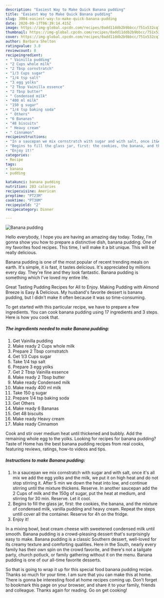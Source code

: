 ```yaml
---
description: "Easiest Way to Make Quick Banana pudding"
title: "Easiest Way to Make Quick Banana pudding"
slug: 3004-easiest-way-to-make-quick-banana-pudding
date: 2020-09-17T06:39:14.415Z
image: https://img-global.cpcdn.com/recipes/0add11ddb2b9bbcc/751x532cq70/banana-pudding-recipe-main-photo.jpg
thumbnail: https://img-global.cpcdn.com/recipes/0add11ddb2b9bbcc/751x532cq70/banana-pudding-recipe-main-photo.jpg
cover: https://img-global.cpcdn.com/recipes/0add11ddb2b9bbcc/751x532cq70/banana-pudding-recipe-main-photo.jpg
author: Barbara Shelton
ratingvalue: 3.8
reviewcount: 8
recipeingredient:
- " Vainilla pudding"
- "2 Cups whole milk"
- "2 Tbsp cornstratch"
- "1/3 Cups sugar"
- "1/4 tsp salt"
- "3 egg yolks"
- "2 Tbsp Vainilla essence"
- "2 Tbsp butter"
- " Condensed milk"
- "400 ml milk"
- "150 g sugar"
- "1/4 tsp baking soda"
- " Others"
- "6 Bananas"
- "48 biscuits"
- " Heavy cream"
- " Cinnamon"
recipeinstructions:
- "In a saucepan we mix cornstratch with sugar and with salt, once it&#39;s all mix we add the egg yolks and the milk, we put it on high heat and do not stop stirring it. After 5 min we down the heat into low, and continue stirring until the mixture thickens. Reserve. In another saucepan add the 2 Cups of milk and the 150g of sugar, put the heat at medium, and stirring for 30 min. Reserve. Let it cool."
- "Begins to fill the glass jar, first: the cookies, the banana, and the mixture of condensed milk, vanilla pudding and heavy cream. Repeat the steps untill cover all the container. Reserve for 4h on the fridge."
- "Enjoy it!"
categories:
- Recipe
tags:
- banana
- pudding

katakunci: banana pudding 
nutrition: 283 calories
recipecuisine: American
preptime: "PT23M"
cooktime: "PT30M"
recipeyield: "2"
recipecategory: Dinner

---
```



![Banana pudding](https://img-global.cpcdn.com/recipes/0add11ddb2b9bbcc/751x532cq70/banana-pudding-recipe-main-photo.jpg)

Hello everybody, I hope you are having an amazing day today. Today, I'm gonna show you how to prepare a distinctive dish, banana pudding. One of my favorites food recipes. This time, I will make it a bit unique. This will be really delicious.

Banana pudding is one of the most popular of recent trending meals on earth. It's simple, it is fast, it tastes delicious. It's appreciated by millions every day. They're fine and they look fantastic. Banana pudding is something which I've loved my entire life.

Great Tasting Pudding Recipes for All to Enjoy. Making Pudding with Almond Breeze is Easy &amp; Delicious. My husband&#39;s favorite dessert is banana pudding, but I didn&#39;t make it often because it was so time-consuming.


To get started with this particular recipe, we have to prepare a few ingredients. You can cook banana pudding using 17 ingredients and 3 steps. Here is how you cook that.

<!--inarticleads1-->

##### The ingredients needed to make Banana pudding:

1. Get  Vainilla pudding
1. Make ready 2 Cups whole milk
1. Prepare 2 Tbsp cornstratch
1. Get 1/3 Cups sugar
1. Take 1/4 tsp salt
1. Prepare 3 egg yolks
1. Get 2 Tbsp Vainilla essence
1. Make ready 2 Tbsp butter
1. Make ready  Condensed milk
1. Make ready 400 ml milk
1. Take 150 g sugar
1. Prepare 1/4 tsp baking soda
1. Get  Others
1. Make ready 6 Bananas
1. Get 48 biscuits
1. Make ready  Heavy cream
1. Make ready  Cinnamon


Cook and stir over medium heat until thickened and bubbly. Add the remaining whole egg to the yolks. Looking for recipes for banana pudding? Taste of Home has the best banana pudding recipes from real cooks, featuring reviews, ratings, how-to videos and tips. 

<!--inarticleads2-->

##### Instructions to make Banana pudding:

1. In a saucepan we mix cornstratch with sugar and with salt, once it&#39;s all mix we add the egg yolks and the milk, we put it on high heat and do not stop stirring it. After 5 min we down the heat into low, and continue stirring until the mixture thickens. Reserve. In another saucepan add the 2 Cups of milk and the 150g of sugar, put the heat at medium, and stirring for 30 min. Reserve. Let it cool.
1. Begins to fill the glass jar, first: the cookies, the banana, and the mixture of condensed milk, vanilla pudding and heavy cream. Repeat the steps untill cover all the container. Reserve for 4h on the fridge.
1. Enjoy it!


In a mixing bowl, beat cream cheese with sweetened condensed milk until smooth. Banana pudding is a crowd-pleasing dessert that&#39;s surprisingly easy to make. Banana pudding is a classic Southern dessert, well-loved for its creamy texture and comforting qualities. Here in the South, nearly every family has their own spin on the crowd favorite, and there&#39;s not a tailgate party, church potluck, or family gathering without it on the menu. Banana pudding is one of our all-time favorite desserts. 

So that is going to wrap it up for this special food banana pudding recipe. Thanks so much for your time. I am sure that you can make this at home. There is gonna be interesting food at home recipes coming up. Don't forget to bookmark this page on your browser, and share it to your family, friends and colleague. Thanks again for reading. Go on get cooking!
